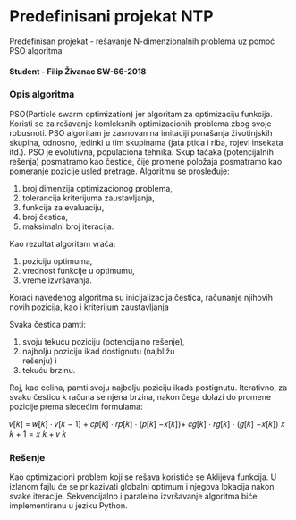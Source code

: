 # Predefinisani projekat NTP

Predefinisan projekat - rešavanje N-dimenzionalnih problema uz pomoć PSO algoritma

#### Student - Filip Živanac SW-66-2018

### Opis algoritma

PSO(Particle swarm optimization) jer algoritam za optimizaciju funkcija. Koristi se za rešavanje komleksnih optimizacionih problema zbog svoje robusnoti.
PSO  algoritam je zasnovan na imitaciji ponašanja
životinjskih skupina, odnosno, jedinki u tim skupinama
(jata ptica i riba, rojevi insekata itd.). PSO je
evolutivna, populaciona tehnika. Skup tačaka
(potencijalnih rešenja) posmatramo kao čestice, čije
promene položaja posmatramo kao pomeranje pozicije
usled pretrage.
Algoritmu se prosleđuje:
<ol>
<li>broj dimenzija optimizacionog problema,</li>
<li>tolerancija kriterijuma zaustavljanja,</li>
<li>funkcija za evaluaciju,</li>
<li>broj čestica,</li>
<li>maksimalni broj iteracija.</li>
</ol>
Kao rezultat algoritam vraća:
<ol>
<li>poziciju optimuma,</li>
<li>vrednost funkcije u optimumu,</li>
<li>vreme izvršavanja.</li>
</ol>
Koraci navedenog algoritma su inicijalizacija
čestica, računanje njihovih novih pozicija, kao i
kriterijum zaustavljanja

Svaka čestica pamti:
<ol>
<li>svoju tekuću poziciju (potencijalno rešenje),</li>
<li>najbolju poziciju ikad dostignutu (najbližu</li>
rešenju) i
<li>tekuću brzinu.</li>
 </ol>
Roj, kao celina, pamti svoju najbolju poziciju ikada
postignutu.
Iterativno, za svaku česticu k računa se njena brzina,
nakon čega dolazi do promene pozicije prema sledećim
formulama:

𝑣[𝑘] = 𝑤[𝑘] ⋅ 𝑣[𝑘 − 1] + 𝑐𝑝[𝑘] ⋅ 𝑟𝑝[𝑘] ⋅ (𝑝[𝑘] −𝑥[𝑘])+
𝑐𝑔[𝑘] ⋅ 𝑟𝑔[𝑘] ⋅ (𝑔[𝑘] −𝑥[𝑘])
𝑥 𝑘 + 1 = 𝑥 𝑘 + 𝑣 𝑘 

### Rešenje

Kao optimizacioni problem koji se rešava koristiće se Aklijeva funkcija.
U izlanom fajlu će se prikazivati globalni optimum i njegova lokacija nakon svake iteracije.
Sekvencijalno i paralelno izvršavanje algoritma biće implementiranu u jeziku Python.
